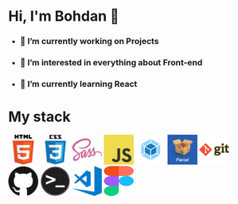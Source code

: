 <h1> Hi, I'm Bohdan 👋 </h1>
<ul>
  <li> <h3>🔭 I’m currently working <b> on Projects</h3> </b> </li>
  <li> <h3>👀 I’m interested in  <b> everything about Front-end</h3> </b> </li>
  <li> <h3>🌱 I’m currently learning  <b> React</h3> </b> </li>
</ul>

<h1>My stack </h1>

<div>
  <img class="image" src="html.png" width="60" height="60"> 
  <img src="css.png" width="60" height="60"> 
  <img src="sass.png" width="60" height="60"> 
  <img src="javascript.png" width="60" height="60">
  <img src="webpack.png" width="60" height="60">
  <img src="parcel.png" width="60" height="60">
  <img src="git.png" width="60" height="60">
  <img src="github.png" width="60" height="60">
  <img src="terminal.png" width="60" height="60">
  <img src="visual-studio-code.png" width="60" height="60">
  <img src="figma.png" width="60" height="60">
</div>
